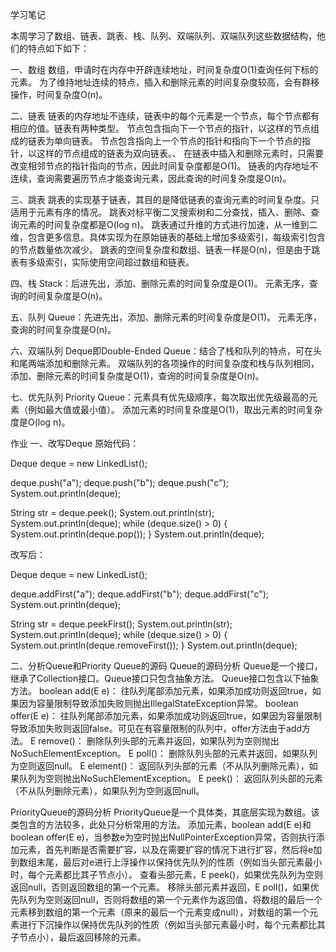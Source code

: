 学习笔记
   
   本周学习了数组、链表、跳表、栈、队列、双端队列、双端队列这些数据结构，他们的特点如下如下：

一、数组
数组，申请时在内存中开辟连续地址，时间复杂度O(1)查询任何下标的元素。
为了维持地址连续的特点，插入和删除元素的时间复杂度较高，会有群移操作，时间复杂度O(n)。

二、链表
链表的内存地址不连续，链表中的每个元素是一个节点，每个节点都有相应的值。链表有两种类型。
节点包含指向下一个节点的指针，以这样的节点组成的链表为单向链表。
节点包含指向上一个节点的指针和指向下一个节点的指针，以这样的节点组成的链表为双向链表。、
在链表中插入和删除元素时，只需要改变相邻节点的指针指向的节点，因此时间复杂度都是O(1)。
链表的内存地址不连续，查询需要遍历节点才能查询元素，因此查询的时间复杂度是O(n)。

三、跳表
跳表的实现基于链表，其目的是降低链表的查询元素的时间复杂度。只适用于元素有序的情况。
跳表对标平衡二叉搜索树和二分查找，插入、删除、查询元素的时间复杂度都是O(log n)。
跳表通过升维的方式进行加速，从一维到二维，包含更多信息。具体实现为在原始链表的基础上增加多级索引，每级索引包含的节点数量依次减少。
跳表的空间复杂度和数组、链表一样是O(n)，但是由于跳表有多级索引，实际使用空间超过数组和链表。

四、栈
Stack：后进先出，添加、删除元素的时间复杂度是O(1)。
元素无序，查询的时间复杂度是O(n)。

五、队列
Queue：先进先出，添加、删除元素的时间复杂度是O(1)。
元素无序，查询的时间复杂度是O(n)。

六、双端队列
Deque即Double-Ended Queue：结合了栈和队列的特点，可在头和尾两端添加和删除元素。
双端队列的各项操作的时间复杂度和栈与队列相同，添加、删除元素的时间复杂度是O(1)，查询的时间复杂度是O(n)。

七、优先队列
Priority Queue：元素具有优先级顺序，每次取出优先级最高的元素（例如最大值或最小值）。
添加元素的时间复杂度是O(1)，取出元素的时间复杂度是O(log n)。

作业
一、改写Deque
原始代码：

Deque<String> deque = new LinkedList<String>();

deque.push("a");
deque.push("b");
deque.push("c");
System.out.println(deque);

String str = deque.peek();
System.out.println(str);
System.out.println(deque);
while (deque.size() > 0) {
    System.out.println(deque.pop());
}
System.out.println(deque);

改写后：

Deque<String> deque = new LinkedList<String>();

deque.addFirst("a");
deque.addFirst("b");
deque.addFirst("c");
System.out.println(deque);

String str = deque.peekFirst();
System.out.println(str);
System.out.println(deque);
while (deque.size() > 0) {
    System.out.println(deque.removeFirst());
}
System.out.println(deque);

二、分析Queue和Priority Queue的源码
Queue的源码分析
Queue是一个接口，继承了Collection接口。Queue接口只包含抽象方法。
Queue接口包含以下抽象方法。
boolean add(E e)：
往队列尾部添加元素，如果添加成功则返回true，如果因为容量限制导致添加失败则抛出IllegalStateException异常。
boolean offer(E e)：
往队列尾部添加元素，如果添加成功则返回true，如果因为容量限制导致添加失败则返回false。可见在有容量限制的队列中，offer方法由于add方法。
E remove()：
删除队列头部的元素并返回，如果队列为空则抛出NoSuchElementException。
E poll()：
删除队列头部的元素并返回，如果队列为空则返回null。
E element()：
返回队列头部的元素（不从队列删除元素），如果队列为空则抛出NoSuchElementException。
E peek()：
返回队列头部的元素（不从队列删除元素），如果队列为空则返回null。

PriorityQueue的源码分析
PriorityQueue是一个具体类，其底层实现为数组。该类包含的方法较多，此处只分析常用的方法。
添加元素，boolean add(E e)和boolean offer(E e)，当参数e为空时抛出NullPointerException异常，否则执行添加元素，首先判断是否需要扩容，以及在需要扩容的情况下进行扩容，然后将e加到数组末尾，最后对e进行上浮操作以保持优先队列的性质（例如当头部元素最小时，每个元素都比其子节点小）。
查看头部元素，E peek()，如果优先队列为空则返回null，否则返回数组的第一个元素。
移除头部元素并返回，E poll()，如果优先队列为空则返回null，否则将数组的第一个元素作为返回值，将数组的最后一个元素移到数组的第一个元素（原来的最后一个元素变成null），对数组的第一个元素进行下沉操作以保持优先队列的性质（例如当头部元素最小时，每个元素都比其子节点小），最后返回移除的元素。